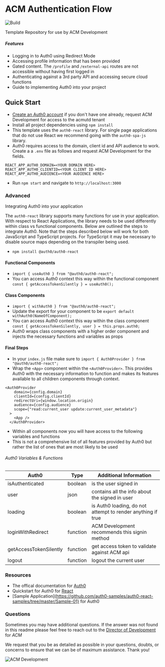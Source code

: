 # ACM Authentication Flow
![Build](https://github.com/acmutd/dev_web_testing/workflows/Build/badge.svg)

Template Repository for use by ACM Development

##### Features
- Logging in to Auth0 using Redirect Mode
- Accessing profile information that has been provided
- Gated content. The `/profile` and `/external-api` routes are not accessible without having first logged in
- Authenticating against a 3rd party API and accessing secure cloud functions
- Guide to implementing Auth0 into your project

## Quick Start

  - [Create an Auth0 account](auth0.com) if you don't have one already, request ACM Development for access to the acmutd tenant
  - Install all project dependencies using `npm install`
  - This template uses the `auth0-react` library. For single page applications that do not use React we recommend going with the `auth0-spa-js` library.
  - Auth0 requires access to the domain, client id and API audience to work. Create a a `.env` file as follows and request ACM Development for the fields.
  
```
REACT_APP_AUTH0_DOMAIN=<YOUR DOMAIN HERE>
REACT_APP_AUTH0_CLIENTID=<YOUR CLIENT ID HERE>
REACT_APP_AUTH0_AUDIENCE=<YOUR AUDIENCE HERE>
```

 - Run `npm start` and navigate to `http://localhost:3000`

### Advanced
Integrating Auth0 into your application

The `auth0-react` library supports many functions for use in your application. With respect to React Applications, the library needs to be used differently within class vs functional components. Below are outlined the steps to integrate Auth0. Note that the steps described below will work for both JavaScript and TypeScript projects. For TypeScript it may be necessary to disable source maps depending on the transpiler being used.

 - `npm install @auth0/auth0-react`

#### Functional Components
 - `import { useAuth0 } from "@auth0/auth0-react";`
 - You can access Auth0 context this way within the functional component `const { getAccessTokenSilently } = useAuth0();` 

#### Class Components
 - `import { withAuth0 } from "@auth0/auth0-react";`
 - Update the export for your component to be `export default withAuth0(NameOfComponent);`
 - You can access Auth0 context this way within the class component `const { getAccessTokenSilently, user } = this.props.auth0;`
 - Auth0 wraps class components with a higher order component and injects the necessary functions and variables as props

#### Final Steps

 - In your `index.js` file make sure to `import { Auth0Provider } from "@auth0/auth0-react";`
 - Wrap the `<App>` component within the `<Auth0Provider>`. This provides Auth0 with the necessary information to function and makes its features available to all children components through context.
```
<Auth0Provider
    domain={config.domain}
    clientId={config.clientId}
    redirectUri={window.location.origin}
    audience={config.audience}
    scope={"read:current_user update:current_user_metadata"}
  >
    <App />
  </Auth0Provider>
```
 - Within all components now you will have access to the following variables and functions
 - This is not a comprehensive list of all features provided by Auth0 but rather the list of ones that are most likely to be used

###### Auth0 Variables & Functions
| Auth0                  | Type               | Additional Information                                      |
| ---------------------  | ------------------ | ----------------------------------------------------------- |
| isAuthenticated        | boolean            | is the user signed in                                       |
| user                   | json               | contains all the info about the signed in user              |
| loading                | boolean            | is Auth0 loading, do not attempt to render anything if true |
| loginWithRedirect      | function           | ACM Development recommends this signin method               |
| getAccessTokenSilently | function           | get access token to validate against ACM api                |
| logout                 | function           | logout the current user                                     |

### Resources

 - The offical documentation for [Auth0](https://auth0.com/docs/)
 - Quickstart for Auth0 for [React](https://auth0.com/docs/quickstart/spa/react)
 - [Sample Application](https://github.com/auth0-samples/auth0-react-samples/tree/master/Sample-01} for Auth0

### Questions

Sometimes you may have additional questions. If the answer was not found in this readme please feel free to reach out to the [Director of Development](mailto:comet.acm@gmail.com) for _ACM_

We request that you be as detailed as possible in your questions, doubts, or concerns to ensure that we can be of maximum assistance. Thank you!

![ACM Development](https://www.acmutd.co/brand/Development/Banners/light_dark_background.png)
